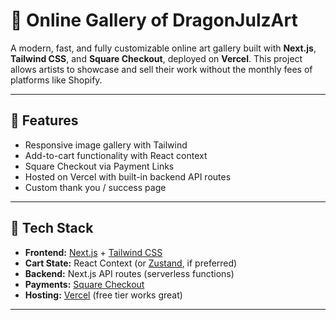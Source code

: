 # 🎨 Online Gallery of DragonJulzArt

A modern, fast, and fully customizable online art gallery built with **Next.js**, **Tailwind CSS**, and **Square Checkout**, deployed on **Vercel**. This project allows artists to showcase and sell their work without the monthly fees of platforms like Shopify.

---

## 🚀 Features

- Responsive image gallery with Tailwind
- Add-to-cart functionality with React context
- Square Checkout via Payment Links
- Hosted on Vercel with built-in backend API routes
- Custom thank you / success page

---

## 🧰 Tech Stack

- **Frontend:** [Next.js](https://nextjs.org/) + [Tailwind CSS](https://tailwindcss.com/)
- **Cart State:** React Context (or [Zustand](https://zustand-demo.pmnd.rs/), if preferred)
- **Backend:** Next.js API routes (serverless functions)
- **Payments:** [Square Checkout](https://developer.squareup.com/docs/checkout-api/overview)
- **Hosting:** [Vercel](https://vercel.com/) (free tier works great)

---
